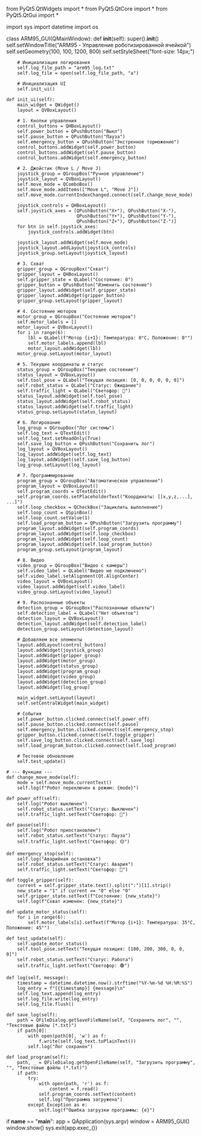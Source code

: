 from PyQt5.QtWidgets import *
from PyQt5.QtCore import *
from PyQt5.QtGui import *

import sys
import datetime
import os

class ARM95_GUI(QMainWindow):
    def __init__(self):
        super().__init__()
        self.setWindowTitle("ARM95 - Управление роботизированной ячейкой")
        self.setGeometry(100, 100, 1200, 800)
        self.setStyleSheet("font-size: 14px;")

        # Инициализация логирования
        self.log_file_path = "arm95_log.txt"
        self.log_file = open(self.log_file_path, "a")

        # Инициализация UI
        self.init_ui()

    def init_ui(self):
        main_widget = QWidget()
        layout = QVBoxLayout()

        # 1. Кнопки управления
        control_buttons = QHBoxLayout()
        self.power_button = QPushButton("Выкл")
        self.pause_button = QPushButton("Пауза")
        self.emergency_button = QPushButton("Экстренное торможение")
        control_buttons.addWidget(self.power_button)
        control_buttons.addWidget(self.pause_button)
        control_buttons.addWidget(self.emergency_button)

        # 2. Джойстик (Move L / Move J)
        joystick_group = QGroupBox("Ручное управление")
        joystick_layout = QVBoxLayout()
        self.move_mode = QComboBox()
        self.move_mode.addItems(["Move L", "Move J"])
        self.move_mode.currentIndexChanged.connect(self.change_move_mode)

        joystick_controls = QHBoxLayout()
        self.joystick_axes = [QPushButton("X+"), QPushButton("X-"),
                              QPushButton("Y+"), QPushButton("Y-"),
                              QPushButton("Z+"), QPushButton("Z-")]
        for btn in self.joystick_axes:
            joystick_controls.addWidget(btn)

        joystick_layout.addWidget(self.move_mode)
        joystick_layout.addLayout(joystick_controls)
        joystick_group.setLayout(joystick_layout)

        # 3. Схват
        gripper_group = QGroupBox("Схват")
        gripper_layout = QHBoxLayout()
        self.gripper_state = QLabel("Состояние: 0")
        gripper_button = QPushButton("Изменить состояние")
        gripper_layout.addWidget(self.gripper_state)
        gripper_layout.addWidget(gripper_button)
        gripper_group.setLayout(gripper_layout)

        # 4. Состояние моторов
        motor_group = QGroupBox("Состояние моторов")
        self.motor_labels = []
        motor_layout = QVBoxLayout()
        for i in range(6):
            lbl = QLabel(f"Мотор {i+1}: Температура: 0°C, Положение: 0°")
            self.motor_labels.append(lbl)
            motor_layout.addWidget(lbl)
        motor_group.setLayout(motor_layout)

        # 5. Текущие координаты и статус
        status_group = QGroupBox("Текущее состояние")
        status_layout = QVBoxLayout()
        self.tool_pose = QLabel("Текущая позиция: [0, 0, 0, 0, 0, 0]")
        self.robot_status = QLabel("Статус: Ожидание")
        self.traffic_light = QLabel("Светофор: 🔵")
        status_layout.addWidget(self.tool_pose)
        status_layout.addWidget(self.robot_status)
        status_layout.addWidget(self.traffic_light)
        status_group.setLayout(status_layout)

        # 6. Логирование
        log_group = QGroupBox("Лог системы")
        self.log_text = QTextEdit()
        self.log_text.setReadOnly(True)
        self.save_log_button = QPushButton("Сохранить лог")
        log_layout = QVBoxLayout()
        log_layout.addWidget(self.log_text)
        log_layout.addWidget(self.save_log_button)
        log_group.setLayout(log_layout)

        # 7. Программирование
        program_group = QGroupBox("Автоматическое управление")
        program_layout = QVBoxLayout()
        self.program_coords = QTextEdit()
        self.program_coords.setPlaceholderText("Координаты: [[x,y,z,...], ...]")
        self.loop_checkbox = QCheckBox("Зациклить выполнение")
        self.loop_count = QSpinBox()
        self.loop_count.setValue(1)
        self.load_program_button = QPushButton("Загрузить программу")
        program_layout.addWidget(self.program_coords)
        program_layout.addWidget(self.loop_checkbox)
        program_layout.addWidget(self.loop_count)
        program_layout.addWidget(self.load_program_button)
        program_group.setLayout(program_layout)

        # 8. Видео
        video_group = QGroupBox("Видео с камеры")
        self.video_label = QLabel("Видео не подключено")
        self.video_label.setAlignment(Qt.AlignCenter)
        video_layout = QVBoxLayout()
        video_layout.addWidget(self.video_label)
        video_group.setLayout(video_layout)

        # 9. Распознанные объекты
        detection_group = QGroupBox("Распознанные объекты")
        self.detection_label = QLabel("Нет объектов")
        detection_layout = QVBoxLayout()
        detection_layout.addWidget(self.detection_label)
        detection_group.setLayout(detection_layout)

        # Добавляем все элементы
        layout.addLayout(control_buttons)
        layout.addWidget(joystick_group)
        layout.addWidget(gripper_group)
        layout.addWidget(motor_group)
        layout.addWidget(status_group)
        layout.addWidget(program_group)
        layout.addWidget(video_group)
        layout.addWidget(detection_group)
        layout.addWidget(log_group)

        main_widget.setLayout(layout)
        self.setCentralWidget(main_widget)

        # События
        self.power_button.clicked.connect(self.power_off)
        self.pause_button.clicked.connect(self.pause)
        self.emergency_button.clicked.connect(self.emergency_stop)
        gripper_button.clicked.connect(self.toggle_gripper)
        self.save_log_button.clicked.connect(self.save_log)
        self.load_program_button.clicked.connect(self.load_program)

        # Тестовое обновление
        self.test_update()

    # --- Функции ---
    def change_move_mode(self):
        mode = self.move_mode.currentText()
        self.log(f"Робот переключен в режим: {mode}")

    def power_off(self):
        self.log("Робот выключен")
        self.robot_status.setText("Статус: Выключен")
        self.traffic_light.setText("Светофор: 🔵")

    def pause(self):
        self.log("Робот приостановлен")
        self.robot_status.setText("Статус: Пауза")
        self.traffic_light.setText("Светофор: 🟡")

    def emergency_stop(self):
        self.log("Аварийная остановка")
        self.robot_status.setText("Статус: Авария")
        self.traffic_light.setText("Светофор: 🔴")

    def toggle_gripper(self):
        current = self.gripper_state.text().split(":")[1].strip()
        new_state = "1" if current == "0" else "0"
        self.gripper_state.setText(f"Состояние: {new_state}")
        self.log(f"Схват изменен: {new_state}")

    def update_motor_status(self):
        for i in range(6):
            self.motor_labels[i].setText(f"Мотор {i+1}: Температура: 35°C, Положение: 45°")

    def test_update(self):
        self.update_motor_status()
        self.tool_pose.setText("Текущая позиция: [100, 200, 300, 0, 0, 0]")
        self.robot_status.setText("Статус: Работа")
        self.traffic_light.setText("Светофор: 🟢")

    def log(self, message):
        timestamp = datetime.datetime.now().strftime("%Y-%m-%d %H:%M:%S")
        log_entry = f"[{timestamp}] {message}\n"
        self.log_text.append(log_entry)
        self.log_file.write(log_entry)
        self.log_file.flush()

    def save_log(self):
        path = QFileDialog.getSaveFileName(self, "Сохранить лог", "", "Текстовые файлы (*.txt)")
        if path[0]:
            with open(path[0], 'w') as f:
                f.write(self.log_text.toPlainText())
            self.log("Лог сохранен")

    def load_program(self):
        path, _ = QFileDialog.getOpenFileName(self, "Загрузить программу", "", "Текстовые файлы (*.txt)")
        if path:
            try:
                with open(path, 'r') as f:
                    content = f.read()
                self.program_coords.setText(content)
                self.log("Программа загружена")
            except Exception as e:
                self.log(f"Ошибка загрузки программы: {e}")

if __name__ == "__main__":
    app = QApplication(sys.argv)
    window = ARM95_GUI()
    window.show()
    sys.exit(app.exec_())
